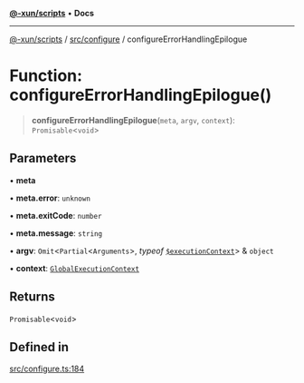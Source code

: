 [**@-xun/scripts**](../../../README.md) • **Docs**

***

[@-xun/scripts](../../../README.md) / [src/configure](../README.md) / configureErrorHandlingEpilogue

# Function: configureErrorHandlingEpilogue()

> **configureErrorHandlingEpilogue**(`meta`, `argv`, `context`): `Promisable`\<`void`\>

## Parameters

• **meta**

• **meta.error**: `unknown`

• **meta.exitCode**: `number`

• **meta.message**: `string`

• **argv**: `Omit`\<`Partial`\<`Arguments`\>, *typeof* [`$executionContext`](../variables/$executionContext.md)\> & `object`

• **context**: [`GlobalExecutionContext`](../type-aliases/GlobalExecutionContext.md)

## Returns

`Promisable`\<`void`\>

## Defined in

[src/configure.ts:184](https://github.com/Xunnamius/xscripts/blob/5eb9deff748ee6e4af3c57a16f6370d16bb97bfb/src/configure.ts#L184)
